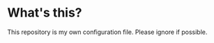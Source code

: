 What's this?
=============

This repository is my own configuration file. Please ignore if possible.
